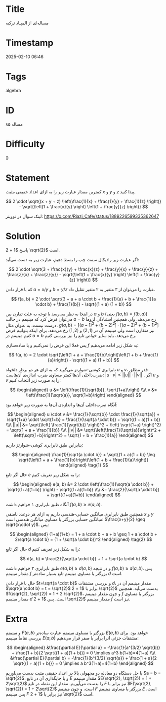 # Title
مساله‌ای از المپیاد ترکیه
# Timestamp
2025-02-10 06:46
# Tags
algebra
# ID
مساله ۸۵
# Difficulty
0
# Statement
کمترین مقدار عبارت زیر را به ازای اعداد حقیقی مثبت $x$ و $y$ و $z$ پیدا کنید.

$$
2 \cdot \sqrt{(x + y + z) \left(\frac{1}{x} + \frac{1}{y} + \frac{1}{z} \right)} - \sqrt{\left(1 + \frac{x}{y} \right) \left(1 + \frac{y}{z} \right)}
$$

لینک سوال در توویتر: https://x.com/Riazi_Cafe/status/1889226599335362647

# Solution

پاسخ $1 + 2 \sqrt{2}$ است.

اگر عبارت زیر رادیکال سمت چپ را بسط دهیم، عبارت زیر به دست می‌آید:

$$
2 \cdot \sqrt{3 + \frac{x}{y} + \frac{x}{z} + \frac{y}{x} + \frac{y}{z} + \frac{z}{x} + \frac{z}{y}} - \sqrt{\left(1 + \frac{x}{y} \right) \left(1 + \frac{y}{z} \right)}
$$

که با قرار دادن $a = x/y$ و $b = y/z$ عبارت را می‌توان از ۳ متغیر به ۲ متغیر تقلیل داد.

$$
f(a, b) = 2 \cdot \sqrt{3 + a + a \cdot b + \frac{1}{a} + b + \frac{1}{a \cdot b} + \frac{1}{b}} - \sqrt{(1 + a) (1 + b)}
$$

در اینجا به نظر می‌رسد با توجه به علت تقارن بین $a$ و $b$ (یعنی $f(a,b)=f(b,a)$) می‌توان فرض کرد که مینیمم در حالت $a=b$ رخ می‌دهد. ولی همچنین استدلالی لزوما درست نیست. به عنوان مثال، $g(a,b)=[(a-1)^2+(b-2)^2]\cdot[(a-2)^2+(b-1)^2]$ نیز متقارن است ولی مینیمم آن در $(1,2)$ و $(2,1)$ رخ می‌دهد. برای اینکه بتوانیم فرض کنیم مینیمم در $a=b$ رخ می‌دهد، باید سایر خواص تابع را نیز بررسی کنیم.

پس فعلا این فرض را نمی‌کنیم و با ساده‌سازی $f$ به شکل زیر ادامه می‌دهیم:

$$
f(a, b) = 2 \cdot \sqrt{\left(1 + a + \frac{1}{b}\right)\left(1 + b + \frac{1}{a}\right)} - \sqrt{(1 + a) (1 + b)}
$$

نابرابری کوشی-شوارتز می‌گوید که به ازای هر دو بردار دلخواه $u$ و $v$، قدر مطلق ضرب‌داخلی آن‌ها کمتر مساوی ضرب اندازه‌ی آن‌هاست: 
$|u \cdot v| \leq ||u|| \cdot ||v||$
. اگر $u$ و $v$ را به صورت زیر انتخاب کنیم:

$$
\begin{aligned}
u &= \left(\frac{1}{\sqrt{b}}, \sqrt{1+a}\right) \\\\
v &= \left(\frac{1}{\sqrt{a}}, \sqrt{1+b}\right)
\end{aligned} 
$$

آنگاه ضرب‌داخلی آن‌ها و اندازه‌ی آن‌ها به صورت زیر خواهد بود:

$$
\begin{aligned}
u \cdot v &= \frac{1}{\sqrt{b}} \cdot \frac{1}{\sqrt{a}} + \sqrt{1+a} \cdot \sqrt{1+b} = \frac{1}{\sqrt{a \cdot b}} + \sqrt{(1 + a)(1 + b)} \\\\
||u|| &= \sqrt{\left( \frac{1}{\sqrt{b}} \right)^2 + \left( \sqrt{1+a} \right)^2} = \sqrt{1 + a + \frac{1}{b}} \\\\
||v|| &= \sqrt{\left(\frac{1}{\sqrt{a}}\right)^2 + \left(\sqrt{1+b}\right)^2} = \sqrt{1 + b + \frac{1}{a}}
\end{aligned}
$$

بنابراین طبق نابرابری کوشی-شوارتز داریم:

$$
\begin{aligned}
\frac{1}{\sqrt{a \cdot b}} + \sqrt{(1 + a)(1 + b)} \leq \sqrt{\left(1 + a + \frac{1}{b}\right)\left(1 + b + \frac{1}{a}\right)}
\end{aligned}  \tag{1}
$$

حال اگر تابع $e$ را به شکل زیر تعریف کنیم:

$$
\begin{aligned}
e(a, b) &= 2 \cdot \left(\frac{1}{\sqrt{a \cdot b}} + \sqrt{(1+a)(1+b)} \right) - \sqrt{(1+a)(1+b)} \\\\
&= \frac{2}{\sqrt{a \cdot b}} + \sqrt{(1+a)(1+b)}
\end{aligned}
$$

آنگاه طبق نابرابری ۱ خواهیم داشت $f(a,b) \geq e(a, b)$.

همچنین طبق نابرابری میانگین حسابی-هندسی داریم به ازای هر دوعدد نامنفی $x$ و $y$ میانگین حسابی بزرگتر یا مساوی میانگین هندسی است: 
$\frac{x+y}{2} \geq \sqrt{x\cdot y}$.
پس:

$$
\begin{aligned}
(1+a)(1+b) = 1 + a \cdot b + a + b \geq 1 + a \cdot b + 2\sqrt{a \cdot b} = (1 + \sqrt{a \cdot b})^2
\end{aligned} \tag{2}
$$

حال اگر تابع $d$ را به شکل زیر تعریف کنیم:

$$
d(a, b) = \frac{2}{\sqrt{a \cdot b}} + 1 + \sqrt{a \cdot b}
$$

طبق نابرابری ۲ خواهیم داشت $e(a, b) \geq d(a, b)$ و در نتیجه $f(a, b) \geq d(a, b)$. پس مقدار مینیمم $f$ بزرگتر یا مساوی مینیمم تابع بسیار ساده‌تر $d$ است.

حال با قرار دادن $t=\sqrt{a \cdot b}$ و بررسی مشتقات $d$، مقدار مینیمم آن در $\sqrt{a \cdot b} = t = \sqrt{2}$ برابر با $1 + 2 \sqrt{2}$ بدست می‌آید. همچنین $f(\sqrt{2}, \sqrt{2}) = 1 + 2 \sqrt{2}$، و چون مقدار مینیمم $f$ بزرگتر یا مساوی مقدار مینیمم $d$ است، پس $1 + 2 \sqrt{2}$ مقدار مینیمم $f$ نیز است.

# Extra
و مینیمم $F(a,b)$ بزرگتر یا مساوی مینیمم عبارت ساده‌تر $E(a,b)$ خواهد بود. برای بررسی نقاط مینیمم $E(a,b)$ مشتقات جزئی آنرا برابر با صفر قرار می‌دهیم:

$$
\begin{aligned}
&\frac{\partial E}{\partial a} = -\frac{1}{a^{3/2} \sqrt{b}} + \frac{1 + b}{2 \sqrt{(1 + a)(1 + b)}} = 0 \implies a^3 b(1+b)=4(1+a) \\\\
&\frac{\partial E}{\partial b} = -\frac{1}{b^{3/2} \sqrt{a}} + \frac{1 + a}{2 \sqrt{(1 + a)(1 + b)}} = 0 \implies a b^3(1+a)=4(1+b)
\end{aligned}
$$

با حل دستگاه دو معادله دو مجهولی بالا در اعداد حقیقی مثبت بدست می‌آوریم $a = b = \sqrt{2}$. و با جایگذاری آن در تابع $E$ مقدار مینیمم $E(\sqrt{2}, \sqrt{2}) = 1 + 2\sqrt{2}$ را بدست می‌آوریم. مقدار این نقطه در تابع $F$ نیز برابر با $F(\sqrt{2}, \sqrt{2}) = 1 + 2\sqrt{2}$ است، و چون مینیمم $F$ بزرگتر یا مساوی مینیمم $E$ است، پس مینیمم $F$ نیز برابر با $1 + 2 \sqrt{2}$ است.
